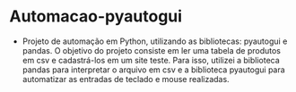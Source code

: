 # Automacao-pyautogui
* Projeto de automação em Python, utilizando as bibliotecas: pyautogui e pandas.
O objetivo do projeto consiste em ler uma tabela de produtos em csv e cadastrá-los em um site teste. Para isso, utilizei a biblioteca pandas para interpretar o arquivo em csv e a biblioteca pyautogui para automatizar as entradas de teclado e mouse realizadas.
